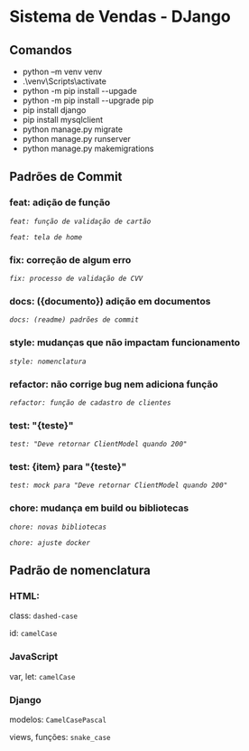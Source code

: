 # Sistema de Vendas - DJango

## Comandos
- python –m venv venv
- .\venv\Scripts\activate
- python -m pip install --upgade
- python -m pip install --upgrade pip
- pip install django
- pip install mysqlclient
- python manage.py migrate
- python manage.py runserver
- python manage.py makemigrations

## Padrões de Commit
### feat: adição de função
_`feat: função de validação de cartão`_

_`feat: tela de home`_

### fix: correção de algum erro
_`fix: processo de validação de CVV`_

### docs: ({documento}) adição em documentos
_`docs: (readme) padrões de commit`_

### style: mudanças que não impactam funcionamento
_`style: nomenclatura`_

### refactor: não corrige bug nem adiciona função
_`refactor: função de cadastro de clientes`_

### test: "{teste}"
_`test: "Deve retornar ClientModel quando 200"`_

### test: {item} para "{teste}"
_`test: mock para "Deve retornar ClientModel quando 200"`_

### chore: mudança em build ou bibliotecas
_`chore: novas bibliotecas`_

_`chore: ajuste docker`_

## Padrão de nomenclatura
### HTML:
class: `dashed-case`

id: `camelCase`

### JavaScript
var, let: `camelCase`

### Django
modelos: `CamelCasePascal`

views, funções: `snake_case`